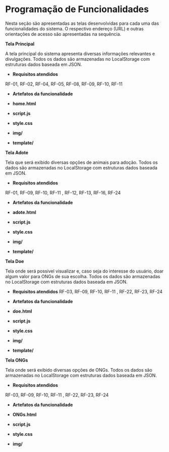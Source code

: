 # Programação de Funcionalidades
Nesta seção são apresentadas as telas desenvolvidas para cada uma das funcionalidades do sistema. O respectivo endereço (URL) e outras orientações de acesso são apresentadas na sequência.



**Tela Principal**

A tela principal do sistema apresenta diversas informações relevantes e divulgações. Todos os dados são armazenadas no LocalStorage com estruturas dados baseada em JSON.



- **Requisitos atendidos**

RF-01, RF-02, RF-04, RF-05, RF-08, RF-09, RF-10, RF-11  

- **Artefatos da funcionalidade**

- **home.html**
- **script.js**
- **style.css**
- **img/**
- **template/**

**Tela Adote**

Tela que será exibido diversas opções de animais para adoção. Todos os dados são armazenadas no LocalStorage com estruturas dados baseada em JSON.



- **Requisitos atendidos**

RF-01, RF-09, RF-10, RF-11 , RF-12, RF-13, RF-16, RF-24 

- **Artefatos da funcionalidade**

- **adote.html**
- **script.js**
- **style.css**
- **img/**
- **template/**

**Tela Doe**

Tela onde será possivel visualizar e, caso seja do interesse do usuário, doar algum valor para ONGs de sua escolha. Todos os dados são armazenadas no LocalStorage com estruturas dados baseada em JSON.



- **Requisitos atendidos**
RF-03, RF-09, RF-10, RF-11  , RF-22, RF-23, RF-24

- **Artefatos da funcionalidade**

- **doe.html**
- **script.js**
- **style.css**
- **img/**
- **template/**

**Tela ONGs**

Tela onde será exibido diversas opções de ONGs. Todos os dados são armazenadas no LocalStorage com estruturas dados baseada em JSON.



- **Requisitos atendidos**

RF-03, RF-09, RF-10, RF-11  , RF-22, RF-23, RF-24


- **Artefatos da funcionalidade**

- **ONGs.html**
- **script.js**
- **style.css**
- **img/**




